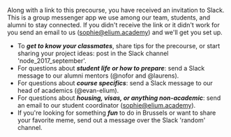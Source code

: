 Along with a link to this precourse, you have received an invitation to Slack.  This is a group messenger app we use among our team, students, and alumni to stay connected.  If you didn't receive the link or it didn't work for you send an email to us (sophie@elium.academy) and we'll get you set up.
* To **_get to know your classmates_**, share tips for the precourse, or start sharing your project ideas: post in the Slack channel 'node_2017_september'.
* For questions about **_student life or how to prepare_**: send a Slack message to our alumni mentors (@nofor and @laurens).
* For questions about **_course specifics_**: send a Slack message to our head of academics (@evan-elium).
* For questions about **_housing, visas, or anything non-academic_**: send an email to our student coordinator (sophie@elium.academy).
* If you're looking for something **_fun_** to do in Brussels or want to share your favorite meme, send out a message over the Slack 'random' channel.
